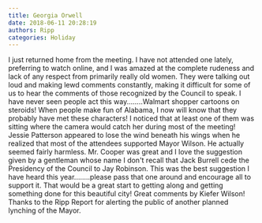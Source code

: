 ```yaml
---
title: Georgia Orwell
date: 2018-06-11 20:28:19
authors: Ripp
categories: Holiday
---
```


 I just returned home from the meeting.  I have not attended one lately, preferring to watch online, and I was amazed at the complete rudeness and lack of any respect from primarily really old women.  They were talking out loud and making lewd comments constantly, making it difficult for some of us to hear the comments of those recognized by the Council to speak.   I have never seen people act this way........Walmart shopper cartoons on steroids!  When people make fun of Alabama, I now will know that they probably have met these characters! I noticed that at least one of them was sitting where the camera would catch her during most of the meeting!
Jessie Patterson appeared to lose the wind beneath his wings when he realized that most of the attendees supported Mayor Wilson. He actually seemed fairly harmless.   Mr. Cooper was great and I love the suggestion given by a gentleman whose name I don't recall that Jack Burrell cede the Presidency of the Council to Jay Robinson.  This was the best suggestion I have heard this year........please pass that one around and encourage all to support it.  That would be a great start to getting along and getting something done for this beautiful city!    Great comments by Kiefer Wilson!
Thanks to the Ripp Report for alerting the public of another planned lynching of the Mayor.